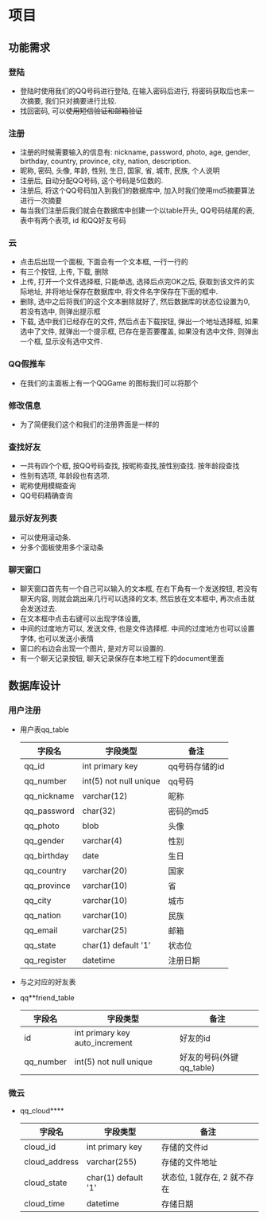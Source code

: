 # 项目

## 功能需求

### 登陆

- 登陆时使用我们的QQ号码进行登陆, 在输入密码后进行, 将密码获取后也来一次摘要,
  我们只对摘要进行比较.
- 找回密码, 可以~~使用短信验证和邮箱验证~~

### 注册

- 注册的时候需要输入的信息有: nickname, password, photo, age, gender, birthday,
  country, province, city, nation, description.
- 昵称, 密码, 头像, 年龄, 性别, 生日, 国家, 省, 城市, 民族, 个人说明
- 注册后, 自动分配QQ号码, 这个号码是5位数的.
- 注册后, 将这个QQ号码加入到我们的数据库中, 加入时我们使用md5摘要算法进行一次摘要
- 每当我们注册后我们就会在数据库中创建一个以table开头, QQ号码结尾的表, 表中有两个表项,
  id 和QQ好友号码

### 云

- 点击后出现一个面板, 下面会有一个文本框, 一行一行的
- 有三个按钮, 上传, 下载, 删除
- 上传, 打开一个文件选择框, 只能单选, 选择后点完OK之后, 获取到该文件的实际地址,
  并将地址保存在数据库中, 将文件名字保存在下面的框中.
- 删除, 选中之后将我们的这个文本删除就好了, 然后数据库的状态位设置为0, 若没有选中,
  则弹出提示框
- 下载, 选中我们已经存在的文件, 然后点击下载按钮, 弹出一个地址选择框, 如果选中了文件,
  就弹出一个提示框, 已存在是否要覆盖, 如果没有选中文件, 则弹出一个框, 显示没有选中文件.

### QQ假推车

- 在我们的主面板上有一个QQGame 的图标我们可以将那个

### 修改信息

- 为了简便我们这个和我们的注册界面是一样的

### 查找好友

- 一共有四个个框, 按QQ号码查找, 按昵称查找,按性别查找. 按年龄段查找
- 性别有选项, 年龄段也有选项.
- 昵称使用模糊查询
- QQ号码精确查询

### 显示好友列表

- 可以使用滚动条.
- 分多个面板使用多个滚动条

### 聊天窗口

- 聊天窗口首先有一个自己可以输入的文本框, 在右下角有一个发送按钮, 若没有聊天内容,
  则就会跳出来几行可以选择的文本, 然后放在文本框中, 再次点击就会发送过去.
- 在文本框中点击右键可以出现字体设置,
- 中间的过度地方可以, 发送文件, 也是文件选择框. 中间的过度地方也可以设置字体,
  也可以发送小表情
- 窗口的右边会出现一个图片, 是对方可以设置的.
- 有一个聊天记录按钮, 聊天记录保存在本地工程下的document里面

## <span id="jump">数据库设计</span>

### <span id="register">用户注册</span>

- 用户表qq_table

  | 字段名      | 字段类型               | 备注           |
    | ----------- | ---------------------- | -------------- |
  | qq_id       | int primary key        | qq号码存储的id |
  | qq_number   | int(5) not null unique | qq号码         |
  | qq_nickname | varchar(12)            | 昵称           |
  | qq_password | char(32)               | 密码的md5      |
  | qq_photo    | blob                   | 头像           |
  | qq_gender   | varchar(4)             | 性别           |
  | qq_birthday | date                   | 生日           |
  | qq_country  | varchar(20)            | 国家           |
  | qq_province | varchar(10)            | 省             |
  | qq_city     | varchar(10)            | 城市           |
  | qq_nation   | varchar(10)            | 民族           |
  | qq_email     | varchar(25)            | 邮箱           |
  | qq_state    | char(1) default '1'    | 状态位         |
  | qq_register | datetime               | 注册日期       |

- 与之对应的好友表

- qq**friend_table

  | 字段名    | 字段类型                       | 备注                     |
    | --------- | ------------------------------ | ------------------------ |
  | id        | int primary key auto_increment | 好友的id                 |
  | qq_number | int(5) not null unique         | 好友的号码(外键qq_table) |

### 微云

- qq_cloud****

  | 字段名      | 字段类型            | 备注                        |
    | ----------- | ------------------- | --------------------------- |
  | cloud_id      | int primary key     | 存储的文件id                |
  | cloud_address | varchar(255)        | 存储的文件地址              |
  | cloud_state   | char(1) default '1' | 状态位, 1就存在, 2 就不存在 |
  | cloud_time    | datetime            | 存储日期                    |

